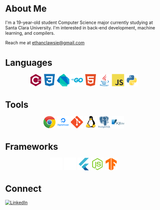 # About Me

I'm a 19-year-old student Computer Science major currently studying at Santa Clara University. I'm interested in back-end development, machine learning, and compilers.

Reach me at ethanclawsie@gmail.com

# Languages

<p align="center">
  <img src="icons/cpp.svg" alt="C++" width="40" height="40">
  <img src="icons/css.svg" alt="CSS" width="40" height="40">
  <img src="icons/dart.svg" alt="Dart" width="40" height="40">
  <img src="icons/go.svg" alt="Go" width="40" height="40">
  <img src="icons/html.svg" alt="HTML" width="40" height="40">
  <img src="icons/java.svg" alt="Java" width="40" height="40">
  <img src="icons/javascript.svg" alt="Javascript" width="40" height="40">
  <img src="icons/python.svg" alt="Python" width="40" height="40">
</p>

# Tools

<p align="center">
  <img src="icons/chrome.svg" alt="Chrome Extension Development" width="40" height="40">
  <img src="icons/digitalocean.svg" alt="Digital Ocean" width="40" height="40">
  <img src="icons/git.svg" alt="Git" width="40" height="40">
  <img src="icons/linux.svg" alt="Linux" width="40" height="40">
  <img src="icons/postgres.svg" alt="PostgreSQL" width="40" height="40">
  <img src="icons/sqlite.svg" alt="Sqlite" width="40" height="40">
</p>

# Frameworks

<p align="center">
  <img src="icons/download.svg" alt="Express" width="40" height="40">
  <img src="icons/download-2.svg" alt="Flask" width="40" height="40">
  <img src="icons/flutter.svg" alt="Flutter" width="40" height="40">
  <img src="icons/node.svg" alt="Node" width="40" height="40">
  <img src="icons/tensorflow.svg" alt="Tensorflow" width="40" height="40">
</p>

# Connect

[![LinkedIn](https://img.shields.io/badge/LinkedIn-%230077B5.svg?logo=linkedin&logoColor=white)](https://linkedin.com/in/ethanclawsie)
